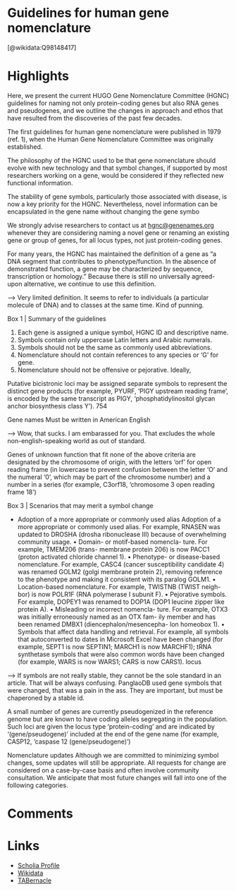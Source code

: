 
Guidelines for human gene nomenclature
======================================
  
  [@wikidata:Q98148417]  

# Highlights

Here, we present the current HUGO Gene Nomenclature Committee (HGNC) guidelines for naming not only protein-coding genes but also RNA genes and pseudogenes, and we outline the changes in approach and ethos that have resulted from the discoveries of the past few decades.

The first guidelines for human gene nomenclature were published in 1979 (ref. 1), when the Human Gene Nomenclature Committee was originally established.

The philosophy of the HGNC used to be that gene nomenclature should evolve with new technology and that symbol changes, if supported by most researchers working on a gene, would be considered if they reflected new functional information.

The stability of gene symbols, particularly those associated with disease, is now a key priority for the HGNC. Nevertheless, novel information can be encapsulated in the gene name without changing the gene symbo

We strongly advise researchers to contact
us at hgnc@genenames.org whenever they are considering naming a novel gene or renaming an existing gene or group of genes, for all locus types, not just protein-coding genes.

For many years, the HGNC has maintained the definition of a gene as “a DNA segment that contributes to phenotype/function. In the absence of demonstrated function, a gene may be characterized by sequence, transcription or homology.” Because there is still no universally agreed-upon alternative, we continue to use this definition.

--> Very limited definition. It seems to refer to individuals (a particular molecule of DNA) and to classes at the same time. Kind of punning.

Box 1 | Summary of the guidelines
1. Each gene is assigned a unique symbol, HGNC ID and descriptive name.
2. Symbols contain only uppercase Latin letters and Arabic numerals.
3. Symbols should not be the same as commonly used abbreviations.
4. Nomenclature should not contain references to any species or ‘G’ for gene.
5. Nomenclature should not be offensive or pejorative.
Ideally,

Putative bicistronic loci may be assigned separate symbols to represent the distinct gene products (for example, PYURF, ‘PIGY upstream reading frame’, is encoded by the same transcript as PIGY, ‘phosphatidylinositol glycan anchor biosynthesis class Y’).
754

Gene names
Must be written in American English

--> Wow, that sucks. I am embarassed for you. That excludes the whole non-english-speaking world as out of standard.

Genes of unknown function that fit none of the above criteria are designated by the chromosome of origin, with the letters ‘orf’ for open reading frame (in lowercase to prevent confusion between the letter ‘O’ and the numeral ‘0’, which may be part of the chromosome number) and a number in a series (for example, C3orf18,
‘chromosome 3 open reading frame 18’)


Box 3 | Scenarios that may merit a symbol change

- Adoption of a more appropriate or commonly used alias
Adoption of a more appropriate or commonly used alias. For example, RNASEN was updated to DROSHA (drosha ribonuclease III) because of overwhelming community usage.
• Domain- or motif-based nomencla- ture. For example, TMEM206 (trans- membrane protein 206) is now PACC1 (proton activated chloride channel 1).
• Phenotype- or disease-based nomenclature. For example, CASC4 (cancer susceptibility candidate 4) was renamed GOLM2 (golgi membrane protein 2), removing reference to the phenotype and making it consistent with its paralog GOLM1.
• Location-based nomenclature. For example, TWISTNB (TWIST neigh- bor) is now POLR1F (RNA polymerase I subunit F).
• Pejorative symbols. For example, DOPEY1 was renamed to DOP1A (DOP1 leucine zipper like protein A).
• Misleading or incorrect nomencla- ture. For example, OTX3 was initially erroneously named as an OTX fam- ily member and has been renamed DMBX1 (diencephalon/mesencepha- lon homeobox 1).
• Symbols that affect data handling and retrieval. For example, all symbols that autoconverted to dates in Microsoft Excel have been changed (for example, SEPT1 is now SEPTIN1; MARCH1 is now MARCHF1); tRNA synthetase symbols that were also common words have been changed (for example, WARS is now WARS1; CARS is now CARS1).
locus

--> If symbols are not really stable, they cannot be the sole standard in an article. That will be always confusing. PanglaoDB used gene symbols that were changed, that was a pain in the ass. They are important, but must be chaperoned by a stable id. 

A small number of genes are currently
pseudogenized in the reference genome but are known to have coding alleles segregating in the population. Such loci are given the locus type ‘protein-coding’ and are indicated by ‘(gene/pseudogene)’ included at the end of the gene name (for example, CASP12, ‘caspase 12 (gene/pseudogene)’)

Nomenclature updates Although we are committed to minimizing symbol changes, some updates will still be appropriate. All requests for change are considered on a case-by-case basis and often involve community consultation. We anticipate that most future changes will fall into one of the following categories.

# Comments

# Links
  
 * [Scholia Profile](https://scholia.toolforge.org/work/Q98148417)  
 * [Wikidata](https://www.wikidata.org/wiki/Q98148417)  
 * [TABernacle](https://tabernacle.toolforge.org/?#/tab/manual/Q98148417/P921%3BP4510)  
